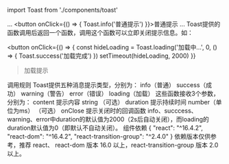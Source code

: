 import Toast from './components/toast'

...
<button onClick={() => { Toast.info('普通提示') }}>普通提示</button>
...
Toast提供的函数调用后返回一个函数，调用这个函数可以立即关闭提示信息。如：

<button
    onClick={() => {
        const hideLoading = Toast.loading('加载中...', 0, () => {
            Toast.success('加载完成')
        })
        setTimeout(hideLoading, 2000)
    }}
>加载提示
</button>
调用规则
Toast提供五种消息提示类型，分别为：
info（普通）
success（成功）
warning（警告）
error（错误）
loading（加载）
这些函数接收3个参数，分别为：
content 提示内容 string
（可选） duration 提示持续时间 number（单位为ms）
（可选） onClose 提示关闭时的回调函数
info、succcess、warning、error中duration的默认值为2000（2s后自动关闭），而loading的duration默认值为0（即默认不自动关闭）。
组件依赖
{
    "react": "^16.4.2",
    "react-dom": "^16.4.2",
    "react-transition-group": "^2.4.0"
}
依赖版本仅供参考，推荐 react、 react-dom 版本 16.0 以上，react-transition-group 版本 2.0 以上。